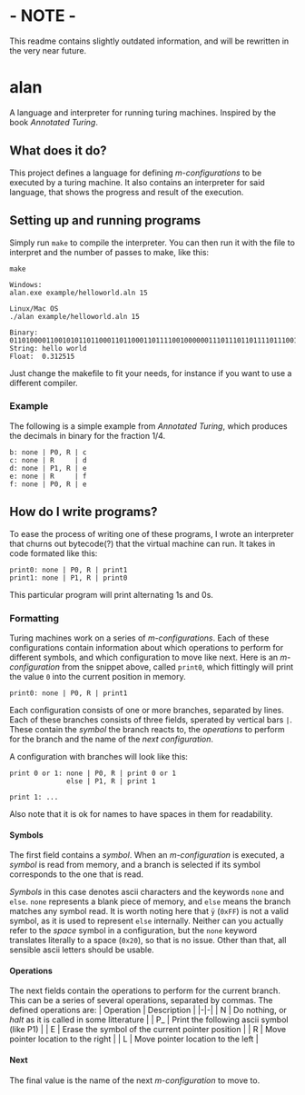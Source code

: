 # - NOTE -
This readme contains slightly outdated information, and will be rewritten in the very near future.

# alan
A language and interpreter for running turing machines. Inspired by the book _Annotated Turing_.



## What does it do?
This project defines a language for defining _m-configurations_ to be executed by a turing machine. It also contains an interpreter for said language, that shows the progress and result of the execution.

## Setting up and running programs
Simply run `make` to compile the interpreter. You can then run it with the file to interpret and the number of passes to make, like this:
```
make

Windows:
alan.exe example/helloworld.aln 15

Linux/Mac OS
./alan example/helloworld.aln 15

Binary: 0110100001100101011011000110110001101111001000000111011101101111011100100110110001100100
String: hello world
Float:  0.312515
```
Just change the makefile to fit your needs, for instance if you want to use a different compiler.

### Example
The following is a simple example from _Annotated Turing_, which produces the decimals in binary for the fraction 1/4.
```
b: none | P0, R | c
c: none | R     | d
d: none | P1, R | e
e: none | R     | f
f: none | P0, R | e

```



## How do I write programs?
To ease the process of writing one of these programs, I wrote an interpreter that churns out bytecode(?) that the virtual machine can run.
It takes in code formated like this:
```
print0: none | P0, R | print1
print1: none | P1, R | print0
```
This particular program will print alternating 1s and 0s.
### Formatting

Turing machines work on a series of *m-configurations*. Each of these configurations contain information about which operations to perform for different symbols, and which configuration to move like next.
Here is an *m-configuration* from the snippet above, called `print0`, which fittingly will print the value `0` into the current position in memory.

```
print0: none | P0, R | print1
```

Each configuration consists of one or more branches, separated by lines. Each of these branches consists of three fields, sperated by vertical bars `|`. These contain the _symbol_ the branch reacts to, the _operations_ to perform for the branch and the name of the _next configuration_.

A configuration with branches will look like this:

```
print 0 or 1: none | P0, R | print 0 or 1
              else | P1, R | print 1

print 1: ...
```
Also note that it is ok for names to have spaces in them for readability.

#### Symbols
The first field contains a _symbol_. When an _m-configuration_ is executed, a _symbol_ is read from memory, and a branch is selected if its symbol corresponds to the one that is read.

_Symbols_ in this case denotes ascii characters and the keywords `none` and `else`. `none` represents a blank piece of memory, and `else` means the branch matches any symbol read.
It is worth noting here that `ÿ` (`0xFF`) is not a valid symbol, as it is used to represent `else` internally. Neither can you actually refer to the _space_ symbol in a configuration, but the `none` keyword translates literally to a space (`0x20`), so that is no issue. Other than that, all sensible ascii letters should be usable.

#### Operations
The next fields contain the operations to perform for the current branch. This can be a series of several operations, separated by commas. The defined operations are:
| Operation | Description |
|-|-|
| N | Do nothing, or _halt_ as it is called in some litterature |
| P_ | Print the following ascii symbol (like P1) |
| E | Erase the symbol of the current pointer position |
| R | Move pointer location to the right |
| L | Move pointer location to the left |

#### Next
The final value is the name of the next *m-configuration* to move to.
